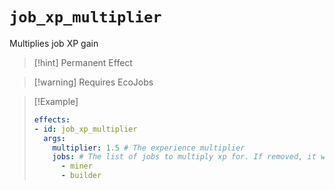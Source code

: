 # `job_xp_multiplier`

Multiplies job XP gain

> [!hint] Permanent Effect

> [!warning] Requires EcoJobs

> [!Example]
> ```yaml
> effects:
> - id: job_xp_multiplier
>   args:
>     multiplier: 1.5 # The experience multiplier
>     jobs: # The list of jobs to multiply xp for. If removed, it will multiply all jobs.
>       - miner
>       - builder 
> ```

